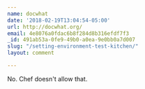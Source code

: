 ```yaml
---
name: docwhat
date: '2018-02-19T13:04:54-05:00'
url: http://docwhat.org/
email: 4e8076a0fdac6b8f284d8b316efdf7f3
_id: 491ab53a-0fe9-49b0-a0ea-9e0bb0a7d007
slug: "/setting-environment-test-kitchen/"
layout: comment

---
```


No. Chef doesn't allow that.
